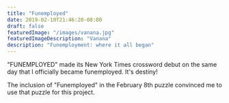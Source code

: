 ```yaml
---
title: "Funemployed"
date: 2019-02-10T21:46:20-08:00
draft: false
featuredImage: "/images/vanana.jpg"
featuredImageDescription: "Vanana"
description: "Funemployment: where it all began"
---
```


"FUNEMPLOYED" made its New York Times crossword debut on the same day that I officially became funemployed. It's destiny! 

The inclusion of "Funemployed" in the February 8th puzzle convinced me to use that puzzle for this project.
